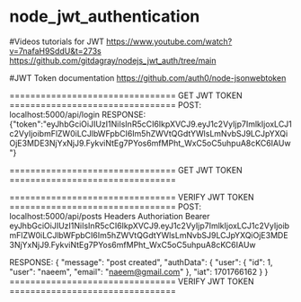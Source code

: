 # node_jwt_authentication

#Videos tutorials for JWT
https://www.youtube.com/watch?v=7nafaH9SddU&t=273s
https://github.com/gitdagray/nodejs_jwt_auth/tree/main


#JWT Token documentation
https://github.com/auth0/node-jsonwebtoken

================================ GET JWT TOKEN ================================
POST:        localhost:5000/api/login
RESPONSE:   
{"token":"eyJhbGciOiJIUzI1NiIsInR5cCI6IkpXVCJ9.eyJ1c2VyIjp7ImlkIjoxLCJ1c2VyIjoibmFlZW0iLCJlbWFpbCI6Im5hZWVtQGdtYWlsLmNvbSJ9LCJpYXQiOjE3MDE3NjYxNjJ9.FykviNtEg7PYos6mfMPht_WxC5oC5uhpuA8cKC6IAUw"}

================================ GET JWT TOKEN ================================

================================ VERIFY JWT TOKEN ================================
POST:       localhost:5000/api/posts
Headers     Authoriation    Bearer eyJhbGciOiJIUzI1NiIsInR5cCI6IkpXVCJ9.eyJ1c2VyIjp7ImlkIjoxLCJ1c2VyIjoibmFlZW0iLCJlbWFpbCI6Im5hZWVtQGdtYWlsLmNvbSJ9LCJpYXQiOjE3MDE3NjYxNjJ9.FykviNtEg7PYos6mfMPht_WxC5oC5uhpuA8cKC6IAUw

RESPONSE:
{
    "message": "post created",
    "authData": {
        "user": {
            "id": 1,
            "user": "naeem",
            "email": "naeem@gmail.com"
        },
        "iat": 1701766162
    }
}
================================ VERIFY JWT TOKEN ================================